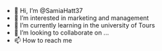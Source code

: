 - 👋 Hi, I’m @SamiaHatt37
- 👀 I’m interested in marketing and management
- 🌱 I’m currently learning in the university of Tours
- 💞️ I’m looking to collaborate on ...
- 📫 How to reach me 

<!---
SamiaHatt37/SamiaHatt37 is a ✨ special ✨ repository because its `README.md` (this file) appears on your GitHub profile.
You can click the Preview link to take a look at your changes.
--->
